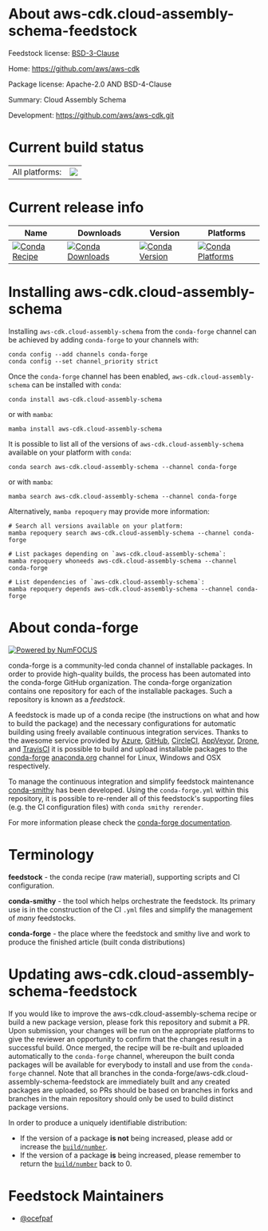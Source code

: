 About aws-cdk.cloud-assembly-schema-feedstock
=============================================

Feedstock license: [BSD-3-Clause](https://github.com/conda-forge/aws-cdk.cloud-assembly-schema-feedstock/blob/main/LICENSE.txt)

Home: https://github.com/aws/aws-cdk

Package license: Apache-2.0 AND BSD-4-Clause

Summary: Cloud Assembly Schema

Development: https://github.com/aws/aws-cdk.git

Current build status
====================


<table><tr><td>All platforms:</td>
    <td>
      <a href="https://dev.azure.com/conda-forge/feedstock-builds/_build/latest?definitionId=19945&branchName=main">
        <img src="https://dev.azure.com/conda-forge/feedstock-builds/_apis/build/status/aws-cdk.cloud-assembly-schema-feedstock?branchName=main">
      </a>
    </td>
  </tr>
</table>

Current release info
====================

| Name | Downloads | Version | Platforms |
| --- | --- | --- | --- |
| [![Conda Recipe](https://img.shields.io/badge/recipe-aws--cdk.cloud--assembly--schema-green.svg)](https://anaconda.org/conda-forge/aws-cdk.cloud-assembly-schema) | [![Conda Downloads](https://img.shields.io/conda/dn/conda-forge/aws-cdk.cloud-assembly-schema.svg)](https://anaconda.org/conda-forge/aws-cdk.cloud-assembly-schema) | [![Conda Version](https://img.shields.io/conda/vn/conda-forge/aws-cdk.cloud-assembly-schema.svg)](https://anaconda.org/conda-forge/aws-cdk.cloud-assembly-schema) | [![Conda Platforms](https://img.shields.io/conda/pn/conda-forge/aws-cdk.cloud-assembly-schema.svg)](https://anaconda.org/conda-forge/aws-cdk.cloud-assembly-schema) |

Installing aws-cdk.cloud-assembly-schema
========================================

Installing `aws-cdk.cloud-assembly-schema` from the `conda-forge` channel can be achieved by adding `conda-forge` to your channels with:

```
conda config --add channels conda-forge
conda config --set channel_priority strict
```

Once the `conda-forge` channel has been enabled, `aws-cdk.cloud-assembly-schema` can be installed with `conda`:

```
conda install aws-cdk.cloud-assembly-schema
```

or with `mamba`:

```
mamba install aws-cdk.cloud-assembly-schema
```

It is possible to list all of the versions of `aws-cdk.cloud-assembly-schema` available on your platform with `conda`:

```
conda search aws-cdk.cloud-assembly-schema --channel conda-forge
```

or with `mamba`:

```
mamba search aws-cdk.cloud-assembly-schema --channel conda-forge
```

Alternatively, `mamba repoquery` may provide more information:

```
# Search all versions available on your platform:
mamba repoquery search aws-cdk.cloud-assembly-schema --channel conda-forge

# List packages depending on `aws-cdk.cloud-assembly-schema`:
mamba repoquery whoneeds aws-cdk.cloud-assembly-schema --channel conda-forge

# List dependencies of `aws-cdk.cloud-assembly-schema`:
mamba repoquery depends aws-cdk.cloud-assembly-schema --channel conda-forge
```


About conda-forge
=================

[![Powered by
NumFOCUS](https://img.shields.io/badge/powered%20by-NumFOCUS-orange.svg?style=flat&colorA=E1523D&colorB=007D8A)](https://numfocus.org)

conda-forge is a community-led conda channel of installable packages.
In order to provide high-quality builds, the process has been automated into the
conda-forge GitHub organization. The conda-forge organization contains one repository
for each of the installable packages. Such a repository is known as a *feedstock*.

A feedstock is made up of a conda recipe (the instructions on what and how to build
the package) and the necessary configurations for automatic building using freely
available continuous integration services. Thanks to the awesome service provided by
[Azure](https://azure.microsoft.com/en-us/services/devops/), [GitHub](https://github.com/),
[CircleCI](https://circleci.com/), [AppVeyor](https://www.appveyor.com/),
[Drone](https://cloud.drone.io/welcome), and [TravisCI](https://travis-ci.com/)
it is possible to build and upload installable packages to the
[conda-forge](https://anaconda.org/conda-forge) [anaconda.org](https://anaconda.org/)
channel for Linux, Windows and OSX respectively.

To manage the continuous integration and simplify feedstock maintenance
[conda-smithy](https://github.com/conda-forge/conda-smithy) has been developed.
Using the ``conda-forge.yml`` within this repository, it is possible to re-render all of
this feedstock's supporting files (e.g. the CI configuration files) with ``conda smithy rerender``.

For more information please check the [conda-forge documentation](https://conda-forge.org/docs/).

Terminology
===========

**feedstock** - the conda recipe (raw material), supporting scripts and CI configuration.

**conda-smithy** - the tool which helps orchestrate the feedstock.
                   Its primary use is in the construction of the CI ``.yml`` files
                   and simplify the management of *many* feedstocks.

**conda-forge** - the place where the feedstock and smithy live and work to
                  produce the finished article (built conda distributions)


Updating aws-cdk.cloud-assembly-schema-feedstock
================================================

If you would like to improve the aws-cdk.cloud-assembly-schema recipe or build a new
package version, please fork this repository and submit a PR. Upon submission,
your changes will be run on the appropriate platforms to give the reviewer an
opportunity to confirm that the changes result in a successful build. Once
merged, the recipe will be re-built and uploaded automatically to the
`conda-forge` channel, whereupon the built conda packages will be available for
everybody to install and use from the `conda-forge` channel.
Note that all branches in the conda-forge/aws-cdk.cloud-assembly-schema-feedstock are
immediately built and any created packages are uploaded, so PRs should be based
on branches in forks and branches in the main repository should only be used to
build distinct package versions.

In order to produce a uniquely identifiable distribution:
 * If the version of a package **is not** being increased, please add or increase
   the [``build/number``](https://docs.conda.io/projects/conda-build/en/latest/resources/define-metadata.html#build-number-and-string).
 * If the version of a package **is** being increased, please remember to return
   the [``build/number``](https://docs.conda.io/projects/conda-build/en/latest/resources/define-metadata.html#build-number-and-string)
   back to 0.

Feedstock Maintainers
=====================

* [@ocefpaf](https://github.com/ocefpaf/)


